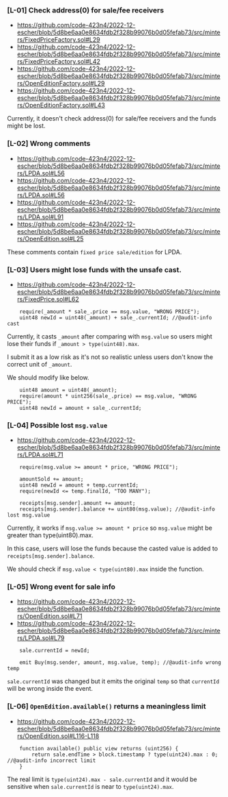 ### [L-01] Check address(0) for sale/fee receivers
- https://github.com/code-423n4/2022-12-escher/blob/5d8be6aa0e8634fdb2f328b99076b0d05fefab73/src/minters/FixedPriceFactory.sol#L29
- https://github.com/code-423n4/2022-12-escher/blob/5d8be6aa0e8634fdb2f328b99076b0d05fefab73/src/minters/FixedPriceFactory.sol#L42
- https://github.com/code-423n4/2022-12-escher/blob/5d8be6aa0e8634fdb2f328b99076b0d05fefab73/src/minters/OpenEditionFactory.sol#L29
- https://github.com/code-423n4/2022-12-escher/blob/5d8be6aa0e8634fdb2f328b99076b0d05fefab73/src/minters/OpenEditionFactory.sol#L43

Currently, it doesn't check address(0) for sale/fee receivers and the funds might be lost.

### [L-02] Wrong comments
- https://github.com/code-423n4/2022-12-escher/blob/5d8be6aa0e8634fdb2f328b99076b0d05fefab73/src/minters/LPDA.sol#L56
- https://github.com/code-423n4/2022-12-escher/blob/5d8be6aa0e8634fdb2f328b99076b0d05fefab73/src/minters/LPDA.sol#L56
- https://github.com/code-423n4/2022-12-escher/blob/5d8be6aa0e8634fdb2f328b99076b0d05fefab73/src/minters/LPDA.sol#L91
- https://github.com/code-423n4/2022-12-escher/blob/5d8be6aa0e8634fdb2f328b99076b0d05fefab73/src/minters/OpenEdition.sol#L25

These comments contain `fixed price sale/edition` for LPDA.

### [L-03] Users might lose funds with the unsafe cast.
- https://github.com/code-423n4/2022-12-escher/blob/5d8be6aa0e8634fdb2f328b99076b0d05fefab73/src/minters/FixedPrice.sol#L62

```solidity
    require(_amount * sale_.price == msg.value, "WRONG PRICE");
    uint48 newId = uint48(_amount) + sale_.currentId; //@audit-info cast
```

Currently, it casts `_amount` after comparing with `msg.value` so users might lose their funds if `_amount > type(uint48).max`.

I submit it as a low risk as it's not so realistic unless users don't know the correct unit of `_amount`.

We should modify like below.

```solidity
    uint48 amount = uint48(_amount);
    require(amount * uint256(sale_.price) == msg.value, "WRONG PRICE");
    uint48 newId = amount + sale_.currentId;
```

### [L-04] Possible lost `msg.value`
- https://github.com/code-423n4/2022-12-escher/blob/5d8be6aa0e8634fdb2f328b99076b0d05fefab73/src/minters/LPDA.sol#L71

```solidity
    require(msg.value >= amount * price, "WRONG PRICE");

    amountSold += amount;
    uint48 newId = amount + temp.currentId;
    require(newId <= temp.finalId, "TOO MANY");

    receipts[msg.sender].amount += amount;
    receipts[msg.sender].balance += uint80(msg.value); //@audit-info lost msg.value
```

Currently, it works if `msg.value >= amount * price` so `msg.value` might be greater than type(uint80).max.

In this case, users will lose the funds because the casted value is added to `receipts[msg.sender].balance`.

We should check if `msg.value < type(uint80).max` inside the function.

### [L-05] Wrong event for sale info
- https://github.com/code-423n4/2022-12-escher/blob/5d8be6aa0e8634fdb2f328b99076b0d05fefab73/src/minters/OpenEdition.sol#L71
- https://github.com/code-423n4/2022-12-escher/blob/5d8be6aa0e8634fdb2f328b99076b0d05fefab73/src/minters/LPDA.sol#L79

```solidity
    sale.currentId = newId;

    emit Buy(msg.sender, amount, msg.value, temp); //@audit-info wrong temp
```

`sale.currentId` was changed but it emits the original `temp` so that `currentId` will be wrong inside the event.

### [L-06] `OpenEdition.available()` returns a meaningless limit
- https://github.com/code-423n4/2022-12-escher/blob/5d8be6aa0e8634fdb2f328b99076b0d05fefab73/src/minters/OpenEdition.sol#L116-L118

```solidity
    function available() public view returns (uint256) {
        return sale.endTime > block.timestamp ? type(uint24).max : 0; //@audit-info incorrect limit
    }
```

The real limit is `type(uint24).max - sale.currentId` and it would be sensitive when `sale.currentId` is near to `type(uint24).max`.